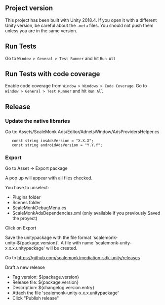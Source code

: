 ## Project version
This project has been built with Unity 2018.4. If you open it with a different Unity version, be careful about the `.meta` files. You should not push them unless you are in the same version.

## Run Tests
Go to `Window > General > Test Runner` and hit `Run All`

## Run Tests with code coverage
Enable code coverage from `Window > Windows > Code Coverage`. Go to `Window > General > Test Runner` and hit `Run All`

## Release

### Update the native libraries
Go to: Assets/ScaleMonk Ads/Editor/AdnetsWindow/AdsProvidersHelper.cs

```
   const string iosAdsVersion = "X.X.X";
   const string androidAdsVersion = "Y.Y.Y";
```
### Export
Go to Asset -> Export package

A pop up will appear with all files checked. 

You have to unselect:
- Plugins folder
- Scenes folder
- ScaleMonkDebugMenu.cs
- ScaleMonkAdsDependencies.xml (only available if you previously Saved the proyect) 

Click on Export

Save the unitypackage with the file format 'scalemonk-unity-${package.version}'. A file with name 'scalemonk-unity-x.x.x.unitypackage' will be created. 

Go to https://github.com/scalemonk/mediation-sdk-unity/releases

Draft a new release
- Tag version: ${package.version}
- Release tile: ${package.version}
- Description: ${changelog.version.entry}
- Attach the file 'scalemonk-unity-x.x.x.unitypackage'
- Click "Publish release"
